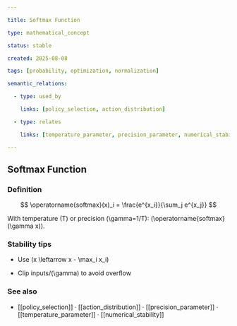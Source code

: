 ```yaml
---

title: Softmax Function

type: mathematical_concept

status: stable

created: 2025-08-08

tags: [probability, optimization, normalization]

semantic_relations:

  - type: used_by

    links: [policy_selection, action_distribution]

  - type: relates

    links: [temperature_parameter, precision_parameter, numerical_stability]

---
```


## Softmax Function

### Definition

```math

\operatorname{softmax}(x)_i = \frac{e^{x_i}}{\sum_j e^{x_j}}

```

With temperature \(T\) or precision \(\gamma=1/T\): \(\operatorname{softmax}(\gamma x)\).

### Stability tips

- Use \(x \leftarrow x - \max_i x_i\)

- Clip inputs/\(\gamma\) to avoid overflow

### See also

- [[policy_selection]] · [[action_distribution]] · [[precision_parameter]] · [[temperature_parameter]] · [[numerical_stability]]

